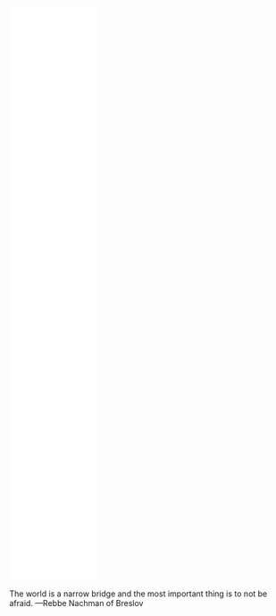 ![Metrics](https://github.com/selfagency/selfagency/blob/main/github-metrics.svg) 

The world is a narrow bridge and the most important thing is to not be afraid. —Rebbe Nachman of Breslov
